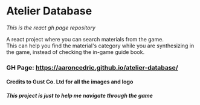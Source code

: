 # Atelier Database  
*This is the react gh page repository*  
  
A react project where you can search materials from the game.  
This can help you find the material's category while you are synthesizing in the game, instead of checking the in-game guide book.  
  
### GH Page: https://aaroncedric.github.io/atelier-database/  
  
#### Credits to Gust Co. Ltd for all the images and logo  
##### This project is just to help me navigate through the game
